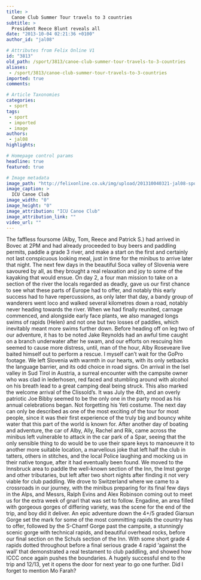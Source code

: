 ```yaml
---
title: >
  Canoe Club Summer Tour travels to 3 countries
subtitle: >
  President Reece Blunt reveals all
date: "2013-10-04 02:21:36 +0100"
author_id: "jal08"

# Attributes from Felix Online V1
id: "3813"
old_path: /sport/3813/canoe-club-summer-tour-travels-to-3-countries
aliases:
 - /sport/3813/canoe-club-summer-tour-travels-to-3-countries
imported: true
comments:

# Article Taxonomies
categories:
 - sport
tags:
 - sport
 - imported
 - image
authors:
 - jal08
highlights:

# Homepage control params
headline: true
featured: true

# Image metadata
image_path: "http://felixonline.co.uk/img/upload/201310040321-jal08-sport_iccc.jpg"
image_caption: >
  ICU Canoe Club
image_width: "0"
image_height: "0"
image_attribution: "ICU Canoe Club"
image_attribution_link: ""
video_url: ""
---
```


The faffless foursome (Alby, Tom, Reece and Patrick S.) had arrived in Bovec at 2PM and had already proceeded to buy beers and paddling permits, paddle a grade 3 river, and make a start on the first and certainly not last conspicuous looking meal, just in time for the minibus to arrive later that night.
 The next few days in the beautiful Soca valley of Slovenia were savoured by all, as they brought a real relaxation and joy to some of the kayaking that would ensue. On day 2, a four man mission to take on a section of the river the locals regarded as deadly, gave us our first chance to see what these parts of Europe had to offer, and notably this early success had to have repercussions, as only later that day, a bandy group of wanderers went loco and walked several kilometres down a road, notably never heading towards the river. When we had finally reunited, carnage commenced, and alongside early face plants, we also managed longs swims of rapids (Helen) and not one but two losses of paddles, which inevitably meant more swims further down.
 Before heading off on leg two of our adventure, it has to be noted Jake Reynolds had an awful time caught on a branch underwater after he swam, and our efforts on rescuing him seemed to cause more distress, until, man of the hour, Alby Roseveare live baited himself out to perform a rescue. I myself can’t wait for the GoPro footage.
 We left Slovenia with warmth in our hearts, with its only setbacks the language barrier, and its odd choice in road signs. On arrival in the Isel valley in Sud Tirol in Austria, a surreal encounter with the campsite owner who was clad in lederhosen, red faced and stumbling around with alcohol on his breath lead to a great camping deal being struck. This also marked the welcome arrival of the Clissold’s. It was July the 4th, and an overly patriotic Joe Bibby seemed to be the only one in the party mood as his annual celebrations began. Not forgetting his Yeti costume. The next day can only be described as one of the most exciting of the tour for most people, since it was their first experience of the truly big and bouncy white water that this part of the world is known for.
 After another day of boating and adventure, the car of Alby, Ally, Rachel and Rik, came across the minibus left vulnerable to attack in the car park of a Spar, seeing that the only sensible thing to do would be to use their spare keys to manoeuvre it to another more suitable location, a marvellous joke that left half the club in tatters, others in stitches, and the local Police laughing and mocking us in their native tongue, after it had eventually been found. We moved to the Innsbruck area to paddle the well-known section of the Inn, the Imst gorge and other tributaries, but left after two short nights after finding it not very viable for club paddling.
 We drove to Switzerland where we came to a crossroads in our journey, with the minibus preparing for its final few days in the Alps, and Messrs, Ralph Evins and Alex Robinson coming out to meet us for the extra week of gnarl that was set to follow.
 Engadine, an area filled with gorgeous gorges of differing variety, was the scene for the end of the trip, and boy did it deliver. An epic adventure down the 4+/5 graded Giarsun Gorge set the mark for some of the most committing rapids the country has to offer, followed by the S-Chamf Gorge past the campsite, a stunningly scenic gorge with technical rapids, and beautiful overhead rocks, before our final section on the Schuls section of the Inn. With some short grade 4 rapids dotted throughout before a final serious grade 4 rapid ‘against the wall’ that demonstrated a real testament to club paddling, and showed how ICCC once again pushes the boundaries. A hugely successful end to the trip and 12/13, yet it opens the door for next year to go one further.
 Did I forget to mention Mo Farah?
